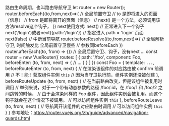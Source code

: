
  路由生命周期，也叫路由导航守卫
<slot name="title_1"></slot>
  let router = new Router();
  router.beforeEach((to,from,next)=>{                         // 全局前置守卫
    // to           是即将进入的页面（信息）
    // from         是即将离开的页面（信息）
    // next()       是一个方法，必须调用该方法resolve这个钩子，
  })
  next使用方式: 
    next()                                     // 正常进入下一个钩子
    next('/login')或者next({path:'/login'})    // 指定进入 path = 'login' 页面
    next(false)                                // 中断当前导航
  router.beforeResolve((to,from,next)=>{                      // 全局解析守卫, 时间触发比 全局前置守卫慢些
    // 参数同beforeEach
  })
  router.afterEach((to, from) => {})                           // 全局后置守卫、钩子，没有next
  ...
<slot name="title_2"></slot>
  const router = new VueRouter({
    routes: [
      {
        path: '/foo',
        component: Foo,
        beforeEnter: (to, from, next) => {
          // ...
        }
      }
    ]
  })
<slot name="title_3"></slot>
  const Foo = {
    template: `...`,
    beforeRouteEnter (to, from, next) {
      // 在渲染该组件的对应路由被 confirm 前调用
      // 不！能！获取组件实例 `this`
      // 因为当守卫执行前，组件实例还没被创建
    },
    beforeRouteUpdate (to, from, next) {
      // 在当前路由改变，但是该组件被复用时调用
      // 举例来说，对于一个带有动态参数的路径 /foo/:id，在 /foo/1 和 /foo/2 之间跳转的时候，
      // 由于会渲染同样的 Foo 组件，因此组件实例会被复用。而这个钩子就会在这个情况下被调用。
      // 可以访问组件实例 `this`
    },
    beforeRouteLeave (to, from, next) {
      // 导航离开该组件的对应路由时调用
      // 可以访问组件实例 `this`
    }
  }
参考地址：https://router.vuejs.org/zh/guide/advanced/navigation-guards.html
